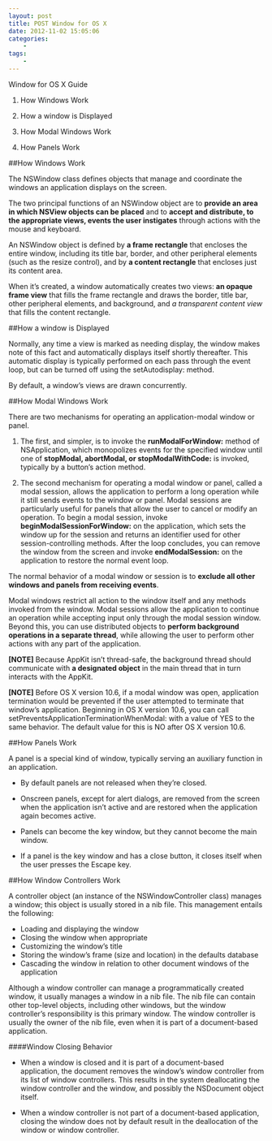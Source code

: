 ```yaml
--- 
layout: post
title: POST Window for OS X
date: 2012-11-02 15:05:06
categories:
    - 
tags:
    -
---
```


Window for OS X Guide

1. How Windows Work

2. How a window is Displayed

3. How Modal Windows Work

4. How Panels Work


##How Windows Work

The NSWindow class defines objects that manage and coordinate the windows an application displays on the screen.

The two principal functions of an NSWindow object are to **provide an area in which NSView objects can be placed** and to **accept and distribute, to the appropriate views, events the user instigates** through actions with the mouse and keyboard. 

An NSWindow object is defined by **a frame rectangle** that encloses the entire window, including its title bar, border, and other peripheral elements (such as the resize control), and by **a content rectangle** that encloses just its content area.

When it’s created, a window automatically creates two views: **an opaque frame view** that fills the frame rectangle and draws the border, title bar, other peripheral elements, and background, and *a transparent content view* that fills the content rectangle.


##How a window is Displayed

Normally, any time a view is marked as needing display, the window makes note of this fact and automatically displays itself shortly thereafter. This automatic display is typically performed on each pass through the event loop, but can be turned off using the setAutodisplay: method.

By default, a window’s views are drawn concurrently.


##How Modal Windows Work

There are two mechanisms for operating an application-modal window or panel. 

1. The first, and simpler, is to invoke the **runModalForWindow:** method of NSApplication, which monopolizes events for the specified window until one of **stopModal, abortModal, or stopModalWithCode:** is invoked, typically by a button’s action method. 


2. The second mechanism for operating a modal window or panel, called a modal session, allows the application to perform a long operation while it still sends events to the window or panel. Modal sessions are particularly useful for panels that allow the user to cancel or modify an operation. To begin a modal session, invoke **beginModalSessionForWindow:** on the application, which sets the window up for the session and returns an identifier used for other session-controlling methods. After the loop concludes, you can remove the window from the screen and invoke **endModalSession:** on the application to restore the normal event loop.


The normal behavior of a modal window or session is to **exclude all other windows and panels from receiving events**. 


Modal windows restrict all action to the window itself and any methods invoked from the window. Modal sessions allow the application to continue an operation while accepting input only through the modal session window. Beyond this, you can use distributed objects to **perform background operations in a separate thread**, while allowing the user to perform other actions with any part of the application.


**[NOTE]** Because AppKit isn’t thread-safe, the background thread should communicate with **a designated object** in the main thread that in turn interacts with the AppKit.

**[NOTE]** Before OS X version 10.6, if a modal window was open, application termination would be prevented if the user attempted to terminate that window’s application. Beginning in OS X version 10.6, you can call setPreventsApplicationTerminationWhenModal: with a value of YES to the same behavior. The default value for this is NO after OS X version 10.6.


##How Panels Work

A panel is a special kind of window, typically serving an auxiliary function in an application.

* By default panels are not released when they’re closed.

* Onscreen panels, except for alert dialogs, are removed from the screen when the application isn’t active and are restored when the application again becomes active. 

* Panels can become the key window, but they cannot become the main window.

* If a panel is the key window and has a close button, it closes itself when the user presses the Escape key.


##How Window Controllers Work

A controller object (an instance of the NSWindowController class) manages a window; this object is usually stored in a nib file. This management entails the following:

* Loading and displaying the window
* Closing the window when appropriate
* Customizing the window’s title
* Storing the window’s frame (size and location) in the defaults database
* Cascading the window in relation to other document windows of the application

Although a window controller can manage a programmatically created window, it usually manages a window in a nib file. The nib file can contain other top-level objects, including other windows, but the window controller’s responsibility is this primary window. The window controller is usually the owner of the nib file, even when it is part of a document-based application.


####Window Closing Behavior

* When a window is closed and it is part of a document-based application, the document removes the window’s window controller from its list of window controllers. This results in the system deallocating the window controller and the window, and possibly the NSDocument object itself.

* When a window controller is not part of a document-based application, closing the window does not by default result in the deallocation of the window or window controller.
